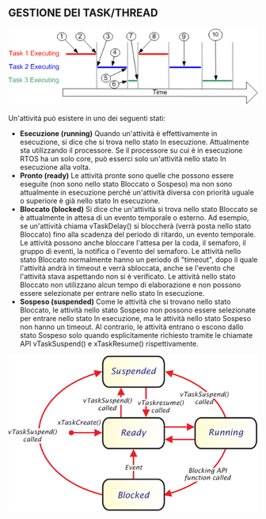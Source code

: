 

## **GESTIONE DEI TASK/THREAD**



<img src="suspending.gif" alt="alt text" width="700">

Un'attività può esistere in uno dei seguenti stati:

- **Esecuzione (running)**
Quando un'attività è effettivamente in esecuzione, si dice che si trova nello stato In esecuzione. Attualmente sta utilizzando il processore. Se il processore su cui è in esecuzione RTOS ha un solo core, può esserci solo un'attività nello stato In esecuzione alla volta.
- **Pronto (ready)**
Le attività pronte sono quelle che possono essere eseguite (non sono nello stato Bloccato o Sospeso) ma non sono attualmente in esecuzione perché un'attività diversa con priorità uguale o superiore è già nello stato In esecuzione.
- **Bloccato (blocked)**
Si dice che un'attività si trova nello stato Bloccato se è attualmente in attesa di un evento temporale o esterno. Ad esempio, se un'attività chiama vTaskDelay() si bloccherà (verrà posta nello stato Bloccato) fino alla scadenza del periodo di ritardo, un evento temporale. Le attività possono anche bloccare l'attesa per la coda, il semaforo, il gruppo di eventi, la notifica o l'evento del semaforo. Le attività nello stato Bloccato normalmente hanno un periodo di "timeout", dopo il quale l'attività andrà in timeout e verrà sbloccata, anche se l'evento che l'attività stava aspettando non si è verificato.
Le attività nello stato Bloccato non utilizzano alcun tempo di elaborazione e non possono essere selezionate per entrare nello stato In esecuzione.
- **Sospeso (suspended)**
Come le attività che si trovano nello stato Bloccato, le attività nello stato Sospeso non possono essere selezionate per entrare nello stato In esecuzione, ma le attività nello stato Sospeso non hanno un timeout. Al contrario, le attività entrano o escono dallo stato Sospeso solo quando esplicitamente richiesto tramite le chiamate API vTaskSuspend() e xTaskResume() rispettivamente.


<img src="5-Figure1-1.png" alt="alt text" width="700">





